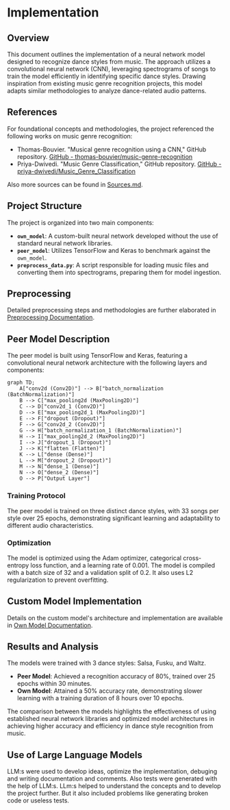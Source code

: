 # Implementation

## Overview

This document outlines the implementation of a neural network model designed to recognize dance styles from music. The approach utilizes a convolutional neural network (CNN), leveraging spectrograms of songs to train the model efficiently in identifying specific dance styles. Drawing inspiration from existing music genre recognition projects, this model adapts similar methodologies to analyze dance-related audio patterns.

## References

For foundational concepts and methodologies, the project referenced the following works on music genre recognition:
- Thomas-Bouvier. "Musical genre recognition using a CNN," GitHub repository. [GitHub - thomas-bouvier/music-genre-recognition](https://github.com/thomas-bouvier/music-genre-recognition)
- Priya-Dwivedi. "Music Genre Classification," GitHub repository. [GitHub - priya-dwivedi/Music_Genre_Classification](https://github.com/priya-dwivedi/Music_Genre_Classification)

Also more sources can be found in [Sources.md](Sources.md).

## Project Structure

The project is organized into two main components:
- **`own_model`**: A custom-built neural network developed without the use of standard neural network libraries.
- **`peer_model`**: Utilizes TensorFlow and Keras to benchmark against the `own_model`.
- **`preprocess_data.py`**: A script responsible for loading music files and converting them into spectrograms, preparing them for model ingestion.

## Preprocessing

Detailed preprocessing steps and methodologies are further elaborated in [Preprocessing Documentation](Preprocessing.md).

## Peer Model Description

The peer model is built using TensorFlow and Keras, featuring a convolutional neural network architecture with the following layers and components:

```mermaid
graph TD;
    A["conv2d (Conv2D)"] --> B["batch_normalization (BatchNormalization)"]
    B --> C["max_pooling2d (MaxPooling2D)"]
    C --> D["conv2d_1 (Conv2D)"]
    D --> E["max_pooling2d_1 (MaxPooling2D)"]
    E --> F["dropout (Dropout)"]
    F --> G["conv2d_2 (Conv2D)"]
    G --> H["batch_normalization_1 (BatchNormalization)"]
    H --> I["max_pooling2d_2 (MaxPooling2D)"]
    I --> J["dropout_1 (Dropout)"]
    J --> K["flatten (Flatten)"]
    K --> L["dense (Dense)"]
    L --> M["dropout_2 (Dropout)"]
    M --> N["dense_1 (Dense)"]
    N --> O["dense_2 (Dense)"]
    O --> P["Output Layer"]
```

### Training Protocol

The peer model is trained on three distinct dance styles, with 33 songs per style over 25 epochs, demonstrating significant learning and adaptability to different audio characteristics.

### Optimization

The model is optimized using the Adam optimizer, categorical cross-entropy loss function, and a learning rate of 0.001. The model is compiled with a batch size of 32 and a validation split of 0.2. It also uses L2 regularization to prevent overfitting.

## Custom Model Implementation

Details on the custom model's architecture and implementation are available in [Own Model Documentation](OwnModel.md).

## Results and Analysis

The models were trained with 3 dance styles: Salsa, Fusku, and Waltz.

- **Peer Model**: Achieved a recognition accuracy of 80%, trained over 25 epochs within 30 minutes.
- **Own Model**: Attained a 50% accuracy rate, demonstrating slower learning with a training duration of 8 hours over 10 epochs.

The comparison between the models highlights the effectiveness of using established neural network libraries and optimized model architectures in achieving higher accuracy and efficiency in dance style recognition from music.

## Use of Large Language Models

LLM:s were used to develop ideas, optimize the implementation, debuging and writing documentation and comments. Also tests were generated with the help of LLM:s. LLm:s helped to understand the concepts and to develop the project further. But it also included problems like generating broken code or useless tests. 